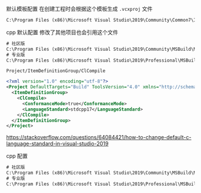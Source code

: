

默认模板配置  在创建工程时会根据这个模板生成 `.vcxproj` 文件
```cmd
C:\Program Files (x86)\Microsoft Visual Studio\2019\Community\Common7\IDE\ProjectTemplates\VC\WindowsDesktop\project.vcxproj
```

cpp 默认配置 修改了其他项目也会引用这个文件
```cmd
# 社区版
C:\Program Files (x86)\Microsoft Visual Studio\2019\Community\MSBuild\Microsoft\VC\v160\Microsoft.Cpp.Default.props
# 专业版
C:\Program Files (x86)\Microsoft Visual Studio\2019\Professional\MSBuild\Microsoft\VC\v160\Microsoft.Cpp.Default.props
```
`Project/ItemDefinitionGroup/ClCompile`
```xml
<?xml version="1.0" encoding="utf-8"?> 
<Project DefaultTargets="Build" ToolsVersion="4.0" xmlns="http://schemas.microsoft.com/developer/msbuild/2003">
  <ItemDefinitionGroup>
    <ClCompile>
      <ConformanceMode>true</ConformanceMode>
      <LanguageStandard>stdcpp17</LanguageStandard>
    </ClCompile>
  </ItemDefinitionGroup>
</Project>
```
https://stackoverflow.com/questions/64084421/how-to-change-default-c-language-standard-in-visual-studio-2019

cpp 配置
```cmd
# 社区版
C:\Program Files (x86)\Microsoft Visual Studio\2019\Community\MSBuild\Microsoft\VC\v160\Microsoft.Cpp.props
# 专业版
C:\Program Files (x86)\Microsoft Visual Studio\2019\Professional\MSBuild\Microsoft\VC\v160\Microsoft.Cpp.props
```
